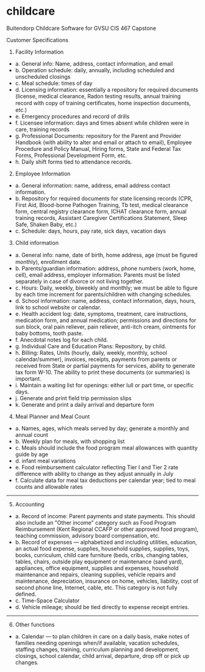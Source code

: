 childcare
=========

Buitendorp Childcare Software for GVSU CIS 467 Capstone

Customer Specifications

1.	Facility Information
 - a. General info: Name, address, contact information, and email
 - b. Operation schedule: daily, annually, including scheduled and unscheduled closings
 - c. Meal schedule: times of day
 - d. Licensing information: essentially a repository for required documents (license, medical clearance, Radon testing results, annual training record with copy of training certiﬁcates, home inspection documents, etc.)
 - e. Emergency procedures and record of drills
 - f. Licensee information: days and times absent while children were in care, training records
 - g. Professional Documents: repository for the Parent and Provider Handbook (with ability to alter and email or attach to email), Employee Procedure and Policy Manual, Hiring forms, State and Federal Tax Forms, Professional Development Form, etc.
 - h.	Daily shift forms tied to attendance records.
2.	Employee Information
 - a.	General information: name, address, email address contact information.
 - b.	Repository for required documents for state licensing records (CPR, First Aid, Blood-borne Pathogen Training, Tb test, medical clearance form, central registry clearance form, ICHAT clearance form, annual training records, Assistant Caregiver Certifications Statement, Sleep Safe, Shaken Baby, etc.)
 - c.	Schedule: days, hours, pay rate, sick days, vacation days
3.	Child information
 - a.	General info: name, date of birth, home address, age (must be ﬁgured monthly), enrollment date.
 - b.	Parents/guardian information: address, phone numbers (work, home, cell), email address, employer information. Parents must be listed separately in case of divorce or not living together.
 - c.	Hours: Daily, weekly, biweekly and monthly; we must be able to figure by each time increment for parents/children with changing schedules.
 - d.	School information: name, address, contact information, days, hours, link to school website or calendar.
 - e.	Health accident log: date, symptoms, treatment, care instructions, medication form, and annual medication; permissions and directions for sun block, oral pain reliever, pain reliever, anti-itch cream, ointments for baby bottoms, tooth paste.
 - f.	Anecdotal notes log for each child.
 - g.	Individual Care and Education Plans: Repository, by child.
 - h.	Billing: Rates, Units (hourly, daily, weekly, monthly, school calendar/summer), invoices, receipts, payments from parents or received from State or partial payments for services, ability to generate tax form W-10. The ability to print these documents (or summaries) is important.
 - i.	Maintain a waiting list for openings: either lull or part time, or specific days.
 - j.	Generate and print field trip permission slips
 - k.	Generate and print a daily arrival and departure form
4.	Meal Planner and Meal Count
 - a.	Names, ages, which meals served by day; generate a monthly and annual count
 - b.	Weekly plan for meals, with shopping list
 - c.	Meals should include the food program meal allowances with quantity guide by age
 - d.	infant meal variations
 - e.	Food reimbursement calculator reflecting Tier I and Tier 2 rate difference with ability to change as they adjust annually in July
 - f.	Calculate data for meal tax deductions per calendar year; tied to meal counts and allowable rates
*************************************************
5.	Accounting
 - a.	Record of income: Parent payments and state payments. This should also include an "Other income" category such as Food Program Reimbursement (Kent Regional CCAFP or other approved food program), teaching commission, advisory board compensation, etc.
 - b.	Record of expenses — alphabetized and including utilities, education, an actual food expense, supplies, household supplies, supplies, toys, books, curriculum, child care furniture (beds, cribs, changing tables, tables, chairs, outside play equipment or maintenance (sand yard), appliances, office equipment, supplies and expenses, household maintenance and repairs, cleaning supplies, vehicle repairs and maintenance, depreciation, insurance on home, vehicles, liability, cost of second phone line, Internet, cable, etc. This category is not fully defined.
 - c.	Time-Space Calculator
 - d.	Vehicle mileage; should be tied directly to expense receipt entries.
***************************************************
6.	Other functions
 - a.	Calendar — to plan children in care on a daily basis, make notes of families needing openings when/if available, vacation schedules, staffing changes, training, curriculum planning and development, closings, school calendar, child arrival, departure, drop off or pick up changes. 
